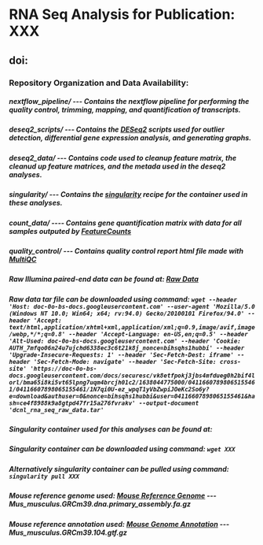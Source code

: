 # RNA Seq Analysis for Publication: XXX

## doi:


### Repository Organization and Data Availability:



##### nextflow_pipeline/ --- Contains the nextflow pipeline for performing the quality control, trimming, mapping, and quantification of transcripts.

##### deseq2_scripts/ --- Contains the [DESeq2](https://bioconductor.org/packages/release/bioc/html/DESeq2.html) scripts used for outlier detection, differential gene expression analysis, and generating graphs.

##### deseq2_data/ --- Contains code used to cleanup feature matrix, the cleanud up feature matrices, and the metada used in the deseq2 analyses.

##### singularity/ --- Contains the [singularity](https://sylabs.io/docs/) recipe for the container used in these analyses.

##### count_data/ ---- Contains gene quantification matrix with data for all samples outputed by [FeatureCounts](https://academic.oup.com/bioinformatics/article/30/7/923/232889)

##### quality_control/ --- Contains quality control report html file made with [MultiQC](https://multiqc.info/)

##### Raw Illumina paired-end data can be found at: [Raw Data](https://drive.google.com/drive/folders/1IRp2A5-B7ENPiobFfX452opIA5OixlzZ?usp=sharing)

##### Raw data tar file can be downloaded using command: ` wget --header 'Host: doc-0o-bs-docs.googleusercontent.com' --user-agent 'Mozilla/5.0 (Windows NT 10.0; Win64; x64; rv:94.0) Gecko/20100101 Firefox/94.0' --header 'Accept: text/html,application/xhtml+xml,application/xml;q=0.9,image/avif,image/webp,*/*;q=0.8' --header 'Accept-Language: en-US,en;q=0.5' --header 'Alt-Used: doc-0o-bs-docs.googleusercontent.com' --header 'Cookie: AUTH_7mfqo06n24u7ujchd6338ec3c6t21k8j_nonce=bihsqhs1hubbi' --header 'Upgrade-Insecure-Requests: 1' --header 'Sec-Fetch-Dest: iframe' --header 'Sec-Fetch-Mode: navigate' --header 'Sec-Fetch-Site: cross-site' 'https://doc-0o-bs-docs.googleusercontent.com/docs/securesc/vk8etfpokj3jbs4mfdueg0h2bif4lorl/bma65i8ki5vt65lpng7uqm4brcjh01c2/1638044775000/04116607898065155461/04116607898065155461/1N7qi0U-ez_wpqT1yVbZwpiJOeKc2So6y?e=download&authuser=0&nonce=bihsqhs1hubbi&user=04116607898065155461&hash=ce4f8988k9a8gtpd47fr15a276fvrakv' --output-document 'dcnl_rna_seq_raw_data.tar' `

##### Singularity container used for this analyses can be found at:

##### Singularity container can be downloaded using command: ` wget XXX `

##### Alternatively singularity container can be pulled using command: ` singularity pull XXX `

##### Mouse reference genome used: [Mouse Reference Genome](http://ftp.ensembl.org/pub/release-104/fasta/mus_musculus/dna/) --- Mus_musculus.GRCm39.dna.primary_assembly.fa.gz

##### Mouse reference annotation used: [Mouse Genome Annotation](http://ftp.ensembl.org/pub/release-104/gtf/mus_musculus/) --- Mus_musculus.GRCm39.104.gtf.gz
